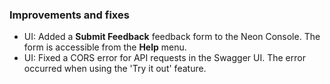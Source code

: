 ### Improvements and fixes

- UI: Added a **Submit Feedback** feedback form to the Neon Console. The form is accessible from the **Help** menu.
- UI: Fixed a CORS error for API requests in the Swagger UI. The error occurred when using the 'Try it out' feature.
